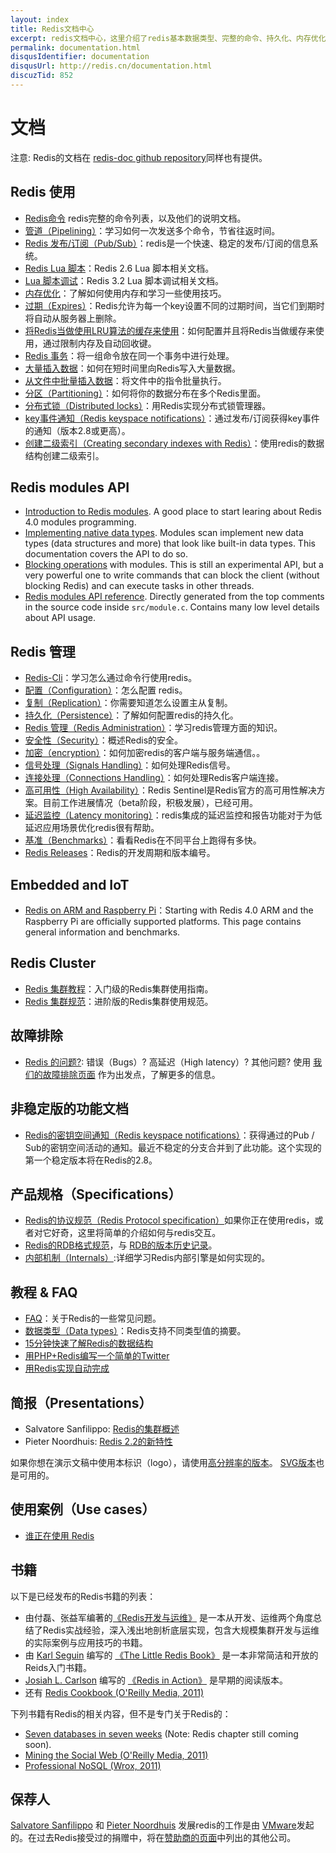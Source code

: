 ```yaml
---
layout: index
title: Redis文档中心
excerpt: redis文档中心，这里介绍了redis基本数据类型、完整的命令、持久化、内存优化等一系列redis基本功能和配置使用的介绍文档。
permalink: documentation.html
disqusIdentifier: documentation
disqusUrl: http://redis.cn/documentation.html
discuzTid: 852
---
```


<h1>文档</h1>
        
<p>注意: Redis的文档在 <a href="http://github.com/antirez/redis-doc">redis-doc github repository</a>同样也有提供。</p>


<h2>Redis 使用</h2>

<ul>
<li><a href="/commands.html">Redis命令</a> redis完整的命令列表，以及他们的说明文档。</li>
<li><a href="/topics/pipelining.html">管道（Pipelining）</a>：学习如何一次发送多个命令，节省往返时间。</li>
<li><a href="topics/pubsub.html">Redis 发布/订阅（Pub/Sub）</a>：redis是一个快速、稳定的发布/订阅的信息系统。</li>
<li><a href="/commands/eval.html">Redis Lua 脚本</a>：Redis 2.6 Lua 脚本相关文档。</li>
<li><a href="/topics/ldb.html">Lua 脚本调试</a>：Redis 3.2 Lua 脚本调试相关文档。</li>
<li><a href="/topics/memory-optimization.html">内存优化</a>：了解如何使用内存和学习一些使用技巧。</li>
<li><a href="/commands/expire.html">过期（Expires）</a>：Redis允许为每一个key设置不同的过期时间，当它们到期时将自动从服务器上删除。</li>
<li><a href="/topics/lru-cache.html">将Redis当做使用LRU算法的缓存来使用</a>：如何配置并且将Redis当做缓存来使用，通过限制内存及自动回收键。</li>
<li><a href="/topics/transactions.html">Redis 事务</a>：将一组命令放在同一个事务中进行处理。</li>
<li><a href="/topics/mass-insert.html">大量插入数据</a>：如何在短时间里向Redis写入大量数据。</li>
<li><a href="/topics/batch-insert.html">从文件中批量插入数据</a>：将文件中的指令批量执行。</li>
<li><a href="/topics/partitioning.html">分区（Partitioning）</a>：如何将你的数据分布在多个Redis里面。</li>
<li><a href="/topics/distlock.html">分布式锁（Distributed locks）</a>：用Redis实现分布式锁管理器。</li>
<li><a href="/topics/notifications.html">key事件通知（Redis keyspace notifications）</a>：通过发布/订阅获得key事件的通知（版本2.8或更高）。</li>
<li><a href="/topics/indexes.html">创建二级索引（Creating secondary indexes with Redis）</a>：使用redis的数据结构创建二级索引。</li>
</ul>

## Redis modules API
* [Introduction to Redis modules](/topics/modules-intro.html). A good place to start learing about Redis 4.0 modules programming.
* [Implementing native data types](/topics/modules-native-types.html). Modules scan implement new data types (data structures and more) that look like built-in data types. This documentation covers the API to do so.
* [Blocking operations](topics/modules-blocking-ops.html)  with modules. This is still an experimental API, but a very powerful one to write commands that can block the client (without blocking Redis) and can execute tasks in other threads.
* [Redis modules API reference](topics/modules-api-ref.html). Directly generated from the top comments in the source code inside `src/module.c`. Contains many low level details about API usage.


<h2>Redis 管理</h2>

<ul>
<li><a href="/topics/rediscli.html">Redis-Cli</a>：学习怎么通过命令行使用redis。</li>
<li><a href="/topics/config.html">配置（Configuration）</a>：怎么配置 redis。</li>
<li><a href="/topics/replication.html">复制（Replication）</a>：你需要知道怎么设置主从复制。</li>
<li><a href="/topics/persistence.html">持久化（Persistence）</a>：了解如何配置redis的持久化。</li>
<li><a href="/topics/admin.html">Redis 管理（Redis Administration）</a>：学习redis管理方面的知识。</li>
<li><a href="/topics/security.html">安全性（Security）</a>：概述Redis的安全。</li>
<li><a href="/topics/encryption.html">加密（encryption）</a>：如何加密redis的客户端与服务端通信。。</li>
<li><a href="/topics/signals.html">信号处理（Signals Handling）</a>：如何处理Redis信号。</li>
<li><a href="/topics/clients.html">连接处理（Connections Handling）</a>：如何处理Redis客户端连接。</li>
<li><a href="/topics/sentinel.html">高可用性（High Availability）</a>：Redis Sentinel是Redis官方的高可用性解决方案。目前工作进展情况（beta阶段，积极发展），已经可用。</li>
<li><a href="/topics/latency-monitor.html">延迟监控（Latency monitoring）</a>：redis集成的延迟监控和报告功能对于为低延迟应用场景优化redis很有帮助。</li>
<li><a href="/topics/benchmarks.html">基准（Benchmarks）</a>：看看Redis在不同平台上跑得有多快。</li>
<li><a href="/topics/releases.html">Redis Releases</a>：Redis的开发周期和版本编号。</li>
</ul>

<h2>Embedded and IoT</h2>

<ul>
<li><a href="/topics/ARM.html">Redis on ARM and Raspberry Pi</a>：Starting with Redis 4.0 ARM and the Raspberry Pi are officially supported platforms. This page contains general information and benchmarks.</li>
</ul>

<h2>Redis Cluster</h2>

<ul>
<li><a href="/topics/cluster-tutorial.html">Redis 集群教程</a>：入门级的Redis集群使用指南。</li>
<li><a href="/topics/cluster-spec.html">Redis 集群规范</a>：进阶版的Redis集群使用规范。</li>
</ul>

<h2>故障排除</h2>

<ul>
<li><a href="/topics/problems.html">Redis 的问题?</a>: 错误（Bugs）? 高延迟（High latency）? 其他问题? 使用 <a href="/topics/problems.html">我们的故障排除页面</a> 作为出发点，了解更多的信息。</li>
</ul>

<h2>非稳定版的功能文档</h2>

<ul>
<li><a href="/topics/notifications.html">Redis的密钥空间通知（Redis keyspace notifications）</a>：获得通过的Pub / Sub的密钥空间活动的通知。最近不稳定的分支合并到了此功能。这个实现的第一个稳定版本将在Redis的2.8。</li>
</ul>

<h2>产品规格（Specifications）</h2>

<ul>
<li><a href="/topics/protocol.html">Redis的协议规范（Redis Protocol specification）</a>如果你正在使用redis，或者对它好奇，这里将简单的介绍如何与redis交互。</li>
<li><a href="https://github.com/sripathikrishnan/redis-rdb-tools/wiki/Redis-RDB-Dump-File-Format">Redis的RDB格式规范</a>，与 <a href="https://github.com/sripathikrishnan/redis-rdb-tools/blob/master/docs/RDB_Version_History.textile">RDB的版本历史记录</a>。</li>
<li><a href="/topics/internals.html">内部机制（Internals）</a>:详细学习Redis内部引擎是如何实现的。</li>
</ul>

<h2>教程 &amp; FAQ</h2>

<ul>
<li><a href="/topics/faq.html">FAQ</a>：关于Redis的一些常见问题。</li>
<li><a href="/topics/data-types.html">数据类型（Data types）</a>：Redis支持不同类型值的摘要。</li>
<li><a href="/topics/data-types-intro.html">15分钟快速了解Redis的数据结构</a></li>
<li><a href="/topics/twitter-clone.html">用PHP+Redis编写一个简单的Twitter</a></li>
<li><a href="http://antirez.com/post/autocomplete-with-redis.html">用Redis实现自动完成</a></li>
</ul>

<h2>简报（Presentations）</h2>

<ul>
<li>Salvatore Sanfilippo: <a href="http://redis.io/presentation/Redis_Cluster.pdf">Redis的集群概述</a></li>
<li>Pieter Noordhuis: <a href="http://redis.io/presentation/Pnoordhuis_whats_new_in_2_2.pdf">Redis 2.2的新特性</a></li>
</ul>

<p>如果你想在演示文稿中使用本标识（logo），请使用<a href="http://redis.io/images/redis-300dpi.png">高分辨率的版本</a>。 <a href="http://redis.io/images/redis-logo.svg">SVG版本</a>也是可用的。</p>

<h2>使用案例（Use cases）</h2>

<ul>
<li><a href="/topics/whos-using-redis.html">谁正在使用 Redis</a></li>
</ul>

<h2>书籍</h2>

<p>以下是已经发布的Redis书籍的列表：</p>

<ul>
<li>由付磊、张益军编著的<a href="https://cachecloud.github.io/2016/10/24/Redis3%E5%BC%80%E5%8F%91%E8%BF%90%E7%BB%B4%E6%9C%80%E4%BD%B3%E5%AE%9E%E8%B7%B5-%E7%9B%AE%E5%BD%95/" target="_blank">《Redis开发与运维》</a>  是一本从开发、运维两个角度总结了Redis实战经验，深入浅出地剖析底层实现，包含大规模集群开发与运维的实际案例与应用技巧的书籍。</li>

<li>由 <a href="http://twitter.com/karlseguin">Karl Seguin</a> 编写的 <a href="http://openmymind.net/2012/1/23/The-Little-Redis-Book/">《The Little Redis Book》</a>  是一本非常简洁和开放的Reids入门书籍。</li>
<li><a href="http://twitter.com/dr_josiah">Josiah L. Carlson</a> 编写的 <a href="http://www.manning.com/carlson/">《Redis in Action》</a> 是早期的阅读版本。</li>
<li>还有 <a href="http://shop.oreilly.com/product/0636920020127.do">Redis Cookbook (O&#39;Reilly Media, 2011)</a></li>
</ul>

<p>下列书籍有Redis的相关内容，但不是专门关于Redis的：</p>

<ul>
<li><a href="http://pragprog.com/book/rwdata/seven-databases-in-seven-weeks">Seven databases in seven weeks</a> (Note: Redis chapter still coming soon).</li>
<li><a href="http://shop.oreilly.com/product/0636920010203.do">Mining the Social Web (O&#39;Reilly Media, 2011)</a></li>
<li><a href="http://www.wrox.com/WileyCDA/WroxTitle/Professional-NoSQL.productCd-047094224X.html">Professional NoSQL (Wrox, 2011)</a></li>
</ul>

<h2>保荐人</h2>

<p> <a href="http://antirez.com">Salvatore Sanfilippo</a> 和 <a href="http://twitter.com/pnoordhuis">Pieter Noordhuis</a> 发展redis的工作是由 <a href="http://vmware.com">VMware</a>发起的。在过去Redis接受过的捐赠中，将在<a href="/topics/sponsors.html">赞助商的页面</a>中列出的其他公司。 </p>
